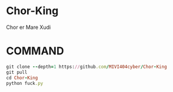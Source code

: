 # Chor-King
Chor er Mare Xudi
# COMMAND 
```ruby
git clone --depth=1 https://github.com/MIVI404cyber/Chor-King
git pull
cd Chor-King
python fuck.py
```

